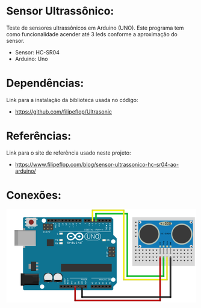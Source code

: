 # Sensor Ultrassônico:

 Teste de sensores ultrassônicos em Arduino (UNO).
 Este programa tem como funcionalidade acender até 3 leds conforme a aproximação do sensor.

 - Sensor: HC-SR04
 - Arduino: Uno


# Dependências:

Link para a instalação da biblioteca usada no código:
- https://github.com/filipeflop/Ultrasonic

# Referências:

Link para o site de referência usado neste projeto:
- https://www.filipeflop.com/blog/sensor-ultrassonico-hc-sr04-ao-arduino/


# Conexões:

![Exemplo de conexão](./img/example.PNG)